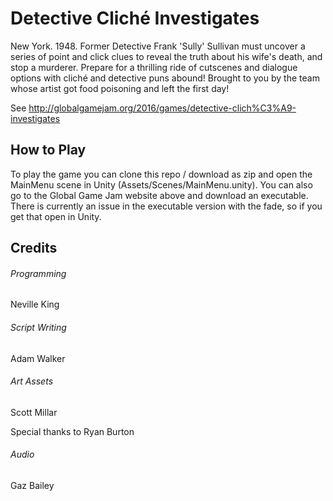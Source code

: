 # Detective Cliché Investigates
New York. 1948. Former Detective Frank 'Sully' Sullivan must uncover a series of point and click clues to reveal the truth about his wife's death, and stop a murderer. Prepare for a thrilling ride of cutscenes and dialogue options with cliché and detective puns abound! Brought to you by the team whose artist got food poisoning and left the first day!

See http://globalgamejam.org/2016/games/detective-clich%C3%A9-investigates

## How to Play
To play the game you can clone this repo / download as zip and open the MainMenu scene in Unity (Assets/Scenes/MainMenu.unity). You can also go to the Global Game Jam website above and download an executable. There is currently an issue in the executable version with the fade, so if you get that open in Unity.

## Credits
###### Programming
Neville King
###### Script Writing
Adam Walker
###### Art Assets
Scott Millar

Special thanks to Ryan Burton
###### Audio
Gaz Bailey
